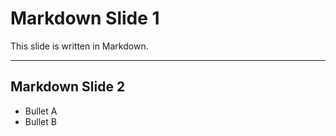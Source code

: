 # Markdown Slide 1

This slide is written in Markdown.

---

## Markdown Slide 2

- Bullet A
- Bullet B
